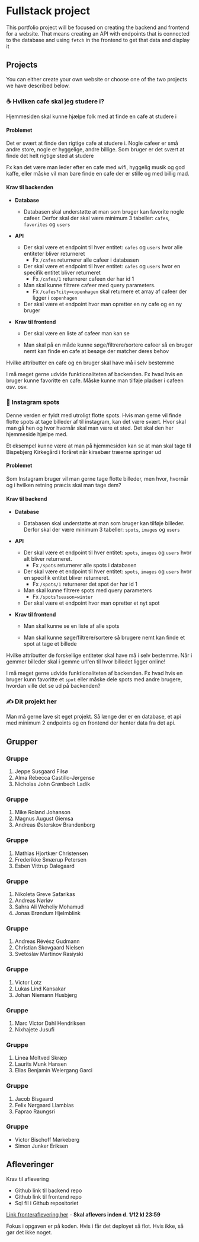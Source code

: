 # Fullstack project

This portfolio project will be focused on creating the backend and frontend for a website. That means creating an API with endpoints that is connected to the database and using `fetch` in the frontend to get that data and display it



## Projects

You can either create your own website or choose one of the two projects we have described below. 



### ☕️ Hvilken cafe skal jeg studere i? 

Hjemmesiden skal kunne hjælpe folk med at finde en cafe at studere i



#### Problemet

Det er svært at finde den rigtige cafe at studere i. Nogle cafeer er små andre store, nogle er hyggelige, andre billige. Som bruger er det svært at finde det helt rigtige sted at studere

Fx kan det være man leder efter en cafe med wifi, hyggelig musik og god kaffe, eller måske vil man bare finde en cafe der er stille og med billig mad. 



#### Krav til backenden

- **Database**
  - Databasen skal understøtte at man som bruger kan favorite nogle cafeer. Derfor skal der skal være minimum 3 tabeller: `cafes`, `favorites` og `users`

- **API**
  - Der skal være et endpoint til hver entitet: `cafes` og `users` hvor alle entiteter bliver returneret
    - Fx `/cafes` returnerer alle cafeer i databasen
  - Der skal være et endpoint til hver entitet: `cafes` og `users` hvor en specifik entitet bliver returneret
    - Fx `/cafes/1` returnerer cafeen der har id 1
  - Man skal kunne filtrere cafeer med query parameters. 
    - Fx `/cafes?city=copenhagen` skal returnere et array af cafeer der ligger i `copenhagen`
  - Der skal være et endpoint hvor man opretter en ny cafe og en ny bruger
  
- **Krav til frontend**
  
  - Der skal være en liste af cafeer man kan se
  
  - Man skal på en måde kunne søge/filtrere/sortere cafeer så en bruger nemt kan finde en cafe at besøge der matcher deres behov



Hvilke attributter en cafe og en bruger skal have må i selv bestemme



I må meget gerne udvide funktionaliteten af backenden. Fx hvad hvis en bruger kunne favoritte en cafe. Måske kunne man tilføje pladser i cafeen osv. osv.



### 📸 Instagram spots

Denne verden er fyldt med utroligt flotte spots. Hvis man gerne vil finde flotte spots at tage billeder af til instagram, kan det være svært. Hvor skal man gå hen og hvor hvornår skal man være et sted. Det skal den her hjemmeside hjælpe med.

Et eksempel kunne være at man på hjemmesiden kan se at man skal tage til Bispebjerg Kirkegård i foråret når kirsebær træerne springer ud



#### Problemet

Som Instagram bruger vil man gerne tage flotte billeder, men hvor, hvornår og i hvilken retning præcis skal man tage dem?



#### Krav til backend

- **Database**
  - Databasen skal understøtte at man som bruger kan tilføje billeder. Derfor skal der være minimum 3 tabeller: `spots`, `images` og `users`

- **API**
  - Der skal være et endpoint til hver entitet: `spots`, `images` og `users` hvor alt bliver returneret. 
    - Fx `/spots` returnerer alle spots i databasen
  - Der skal være et endpoint til hver entitet: `spots`, `images` og `users` hvor en specifik entitet bliver returneret.  
    - Fx `/spots/1` returnerer det spot der har id 1
  - Man skal kunne filtrere spots med query parameters
    - Fx `/spots?season=winter`
  - Der skal være et endpoint hvor man opretter et nyt spot
  
- **Krav til frontend**
  
  - Man skal kunne se en liste af alle spots
  
  - Man skal kunne søge/filtrere/sortere så brugere nemt kan finde et spot at tage et billede



Hvilke attributter de forskellige entiteter skal have må i selv bestemme. Når i gemmer billeder skal i gemme url'en til hvor billedet ligger online!



I må meget gerne udvide funktionaliteten af backenden. Fx hvad hvis en bruger kunn favoritte et `spot` eller måske dele spots med andre brugere, hvordan ville det se ud på backenden?



### ✍️ Dit projekt her

Man må gerne lave sit eget projekt. Så længe der er en database, et api med minimum 2 endpoints og en frontend der henter data fra det api.



## Grupper



### Gruppe

1. Jeppe Susgaard Filsø
2. Alma Rebecca Castillo-Jørgense
3. Nicholas John Grønbech Ladik



### Gruppe

1. Mike Roland Johanson
2. Magnus August Giemsa
3. Andreas Østerskov Brandenborg



### Gruppe

1. Mathias Hjortkær Christensen
2. Frederikke Smærup Petersen
3. Esben Vittrup Dalegaard



### Gruppe

1. Nikoleta Greve Safarikas
2. Andreas Nørløv
3. Sahra Ali Weheliy Mohamud
4. Jonas Brøndum Hjelmblink



### Gruppe

1. Andreas Révész Gudmann
2. Christian Skovgaard Nielsen
3. Svetoslav Martinov Rasiyski



### Gruppe

1. Victor Lotz
2. Lukas Lind Kansakar
3. Johan Niemann Husbjerg



### Gruppe

1. Marc Victor Dahl Hendriksen
2. Nixhajete Jusufi



### Gruppe

1. Linea Moltved Skræp
2. Laurits Munk Hansen
3. Elias Benjamin Weiergang Garci



### Gruppe

1. Jacob Bisgaard
2. Felix Nørgaard Llambias
3. Faprao Raungsri



### Gruppe

- Victor Bischoff Mørkeberg
- Simon Junker Eriksen





## Afleveringer

Krav til aflevering

- Github link til backend repo
- Github link til frontend repo
- Sql fil i Github repositoriet



[Link fronteraflevering her](https://kea-fronter.itslearning.com/LearningToolElement/ViewLearningToolElement.aspx?LearningToolElementId=1322584) - **Skal aflevers inden d. 1/12 kl 23:59**



Fokus i opgaven er på koden. Hvis i får det deployet så flot. Hvis ikke, så gør det ikke noget. 
